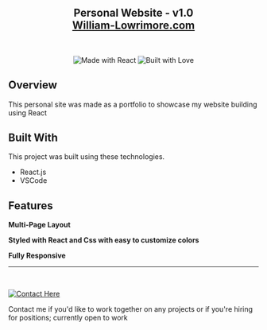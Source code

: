<h2 align="center">
  Personal Website - v1.0<br/>
  <a href="https://william-lowrimore.com/" target="_blank">William-Lowrimore.com</a>
</h2>

<!-- todo:make demo image of website and link 
<div align="center">  
  <img alt="Demo" src="./Images/readme-img1.png" />
</div> -->

<br/>

<center>

![Made with React](https://img.shields.io/badge/MADE%20WITH-REACT-294660?style=for-the-badge&labelColor=3C668C) ![Built with Love](https://img.shields.io/badge/BUILT%20WITH-❤-A53035?style=for-the-badge&labelColor=CD4849)

</center>

## Overview

This personal site was made as a portfolio to showcase my website building using React
<!-- ! Add projects ASAP, expand description and link to them; collapse line
. You can also find my resume, as well as a repository for various projects. Please make sure to visit and browse [My Projects](). Thanks! -->

## Built With

This project was built using these technologies.

- React.js
- VSCode

<!-- Idk if I used these; I think node is req
- Node.js
- Express.js
- CSS3 -->

<!-- todo:put hosting website/service here (github/whatever) 
- Vercel -->

## Features

**Multi-Page Layout**

**Styled with React and Css with easy to customize colors**

**Fully Responsive**

---

<br/>

<!-- ### Contact -->
[![Contact Here](https://img.shields.io/badge/CONTACT-HERE-000000?style=for-the-badge&labelColor=000000&color=FFFFFF&link=https://www.william-lowrimore.com/contact)](https://www.william-lowrimore.com/contact)

Contact me if you'd like to work together on any projects or if you're hiring for positions; currently open to work
